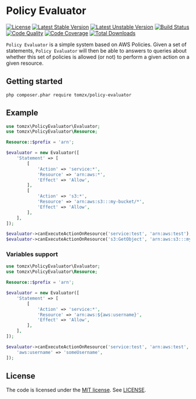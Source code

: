 # Policy Evaluator

[![License](https://poser.pugx.org/tomzx/policy-evaluator/license.svg)](https://packagist.org/packages/tomzx/policy-evaluator)
[![Latest Stable Version](https://poser.pugx.org/tomzx/policy-evaluator/v/stable.svg)](https://packagist.org/packages/tomzx/policy-evaluator)
[![Latest Unstable Version](https://poser.pugx.org/tomzx/policy-evaluator/v/unstable.svg)](https://packagist.org/packages/tomzx/policy-evaluator)
[![Build Status](https://img.shields.io/travis/tomzx/policy-evaluator.svg)](https://travis-ci.org/tomzx/policy-evaluator)
[![Code Quality](https://img.shields.io/scrutinizer/g/tomzx/policy-evaluator.svg)](https://scrutinizer-ci.com/g/tomzx/policy-evaluator/code-structure)
[![Code Coverage](https://img.shields.io/scrutinizer/coverage/g/tomzx/policy-evaluator.svg)](https://scrutinizer-ci.com/g/tomzx/policy-evaluator)
[![Total Downloads](https://img.shields.io/packagist/dt/tomzx/policy-evaluator.svg)](https://packagist.org/packages/tomzx/policy-evaluator)

`Policy Evaluator` is a simple system based on AWS Policies. Given a set of statements, `Policy Evaluator` will then be able to answers to queries about whether this set of policies is allowed (or not) to perform a given action on a given resource.

## Getting started
`php composer.phar require tomzx/policy-evaluator`

## Example
```php
use tomzx\PolicyEvaluator\Evaluator;
use tomzx\PolicyEvaluator\Resource;

Resource::$prefix = 'arn';

$evaluator = new Evaluator([
	'Statement' => [
		[
			'Action' => 'service:*',
			'Resource' => 'arn:aws:*',
			'Effect' => 'Allow',
		],
		[
			'Action' => 's3:*',
			'Resource' => 'arn:aws:s3:::my-bucket/*',
			'Effect' => 'Allow',
		],
	],
]);

$evaluator->canExecuteActionOnResource('service:test', 'arn:aws:test');
$evaluator->canExecuteActionOnResource('s3:GetObject', 'arn:aws:s3:::my-bucket/some-file');
```

### Variables support
```php
use tomzx\PolicyEvaluator\Evaluator;
use tomzx\PolicyEvaluator\Resource;

Resource::$prefix = 'arn';

$evaluator = new Evaluator([
	'Statement' => [
		[
			'Action' => 'service:*',
			'Resource' => 'arn:aws:${aws:username}',
			'Effect' => 'Allow',
		],
	],
]);

$evaluator->canExecuteActionOnResource('service:test', 'arn:aws:test', [
    'aws:username' => 'someUsername',
]);
```

## License

The code is licensed under the [MIT license](http://choosealicense.com/licenses/mit/). See [LICENSE](LICENSE).
